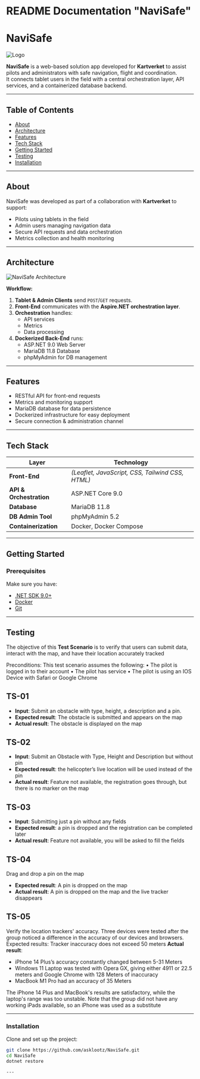 # README Documentation "NaviSafe"

# NaviSafe

![Logo](docs/NaviSafe_Icon.png)

**NaviSafe** is a web-based solution app developed for **Kartverket** to assist pilots and administrators with safe navigation, flight and coordination.  
It connects tablet users in the field with a central orchestration layer, API services, and a containerized database backend.

---

## Table of Contents
- [About](#-about)
- [Architecture](#-architecture)
- [Features](#-features)
- [Tech Stack](#-tech-stack)
- [Getting Started](#-getting-started)
- [Testing](#-testing)
- [Installation](#-installation)

---

## About
NaviSafe was developed as part of a collaboration with **Kartverket** to support:
- Pilots using tablets in the field
- Admin users managing navigation data
- Secure API requests and data orchestration
- Metrics collection and health monitoring

---

## Architecture
![NaviSafe Architecture](docs/NaviSafesysdiagram.png)

**Workflow:**
1. **Tablet & Admin Clients** send `POST`/`GET` requests.
2. **Front-End** communicates with the **Aspire.NET orchestration layer**.
3. **Orchestration** handles:
   - API services
   - Metrics
   - Data processing
4. **Dockerized Back-End** runs:
   - ASP.NET 9.0 Web Server
   - MariaDB 11.8 Database
   - phpMyAdmin for DB management

---

## Features
- RESTful API for front-end requests
- Metrics and monitoring support
- MariaDB database for data persistence
- Dockerized infrastructure for easy deployment
- Secure connection & administration channel

---

## Tech Stack
| Layer | Technology |
|------|-------------|
| **Front-End** | *(Leaflet, JavaScript, CSS, Tailwind CSS, HTML)* |
| **API & Orchestration** | ASP.NET Core 9.0 |
| **Database** | MariaDB 11.8 |
| **DB Admin Tool** | phpMyAdmin 5.2 |
| **Containerization** | Docker, Docker Compose |

---

## Getting Started

### Prerequisites
Make sure you have:
- [.NET SDK 9.0+](https://dotnet.microsoft.com/)
- [Docker](https://www.docker.com/)
- [Git](https://git-scm.com/)

---

## Testing
The objective of this **Test Scenario** is to verify that users can submit data, interact with the map, and have their location accurately tracked

Preconditions:
This test scenario assumes the following:
•   The pilot is logged in to their account
•   The pilot has service
•   The pilot is using an IOS Device with Safari or Google Chrome

## TS-01
- **Input**: Submit an obstacle with type, height, a description and a pin.
- **Expected result**: The obstacle is submitted and appears on the map
- **Actual result**: The obstacle is displayed on the map

## TS-02
- **Input**: Submit an Obstacle with Type, Height and Description but without pin
- **Expected result**: the helicopter’s live location will be used instead of the pin
- **Actual result**: Feature not available, the registration goes through, but there is no marker on the map

## TS-03
- **Input**: Submitting just a pin without any fields
- **Expected result**: a pin is dropped and the registration can be completed later
- **Actual result**: Feature not available, you will be asked to fill the fields

## TS-04
Drag and drop a pin on the map
- **Expected result**: A pin is dropped on the map
- **Actual result**: A pin is dropped on the map and the live tracker disappears

## TS-05
Verify the location trackers' accuracy. Three devices were tested after the group noticed a difference in the accuracy of our devices and browsers. 
Expected results: Tracker inaccuracy does not exceed 50 meters
**Actual result**: 
- iPhone 14 Plus’s accuracy constantly changed between 5-31 Meters
- Windows 11 Laptop was tested with Opera GX, giving either 4911 or 22.5 meters and Google Chrome with 128 Meters of inaccuracy
- MacBook M1 Pro had an accuracy of 35 Meters

The iPhone 14 Plus and MacBook's results are satisfactory, while the laptop's range was too unstable.
Note that the group did not have any working iPads available, so an iPhone was used as a substitute 

---

### Installation
Clone and set up the project:

```bash
git clone https://github.com/asklootz/NaviSafe.git
cd NaviSafe
dotnet restore

---